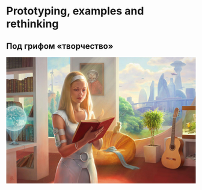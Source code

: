 # Prototyping, examples and rethinking

## Под грифом «творчество»

![](https://raw.githubusercontent.com/tursky/Slovo/main/preview.jpg)
